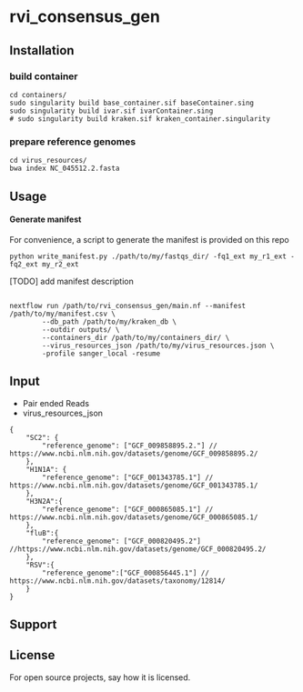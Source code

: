 # rvi_consensus_gen


## Installation

### build container

```
cd containers/
sudo singularity build base_container.sif baseContainer.sing
sudo singularity build ivar.sif ivarContainer.sing
# sudo singularity build kraken.sif kraken_container.singularity
```
### prepare reference genomes

```
cd virus_resources/
bwa index NC_045512.2.fasta
```
## Usage

#### Generate manifest

For convenience, a script to generate the manifest is provided on this repo

```
python write_manifest.py ./path/to/my/fastqs_dir/ -fq1_ext my_r1_ext -fq2_ext my_r2_ext
```


[TODO] add manifest description

```

nextflow run /path/to/rvi_consensus_gen/main.nf --manifest /path/to/my/manifest.csv \
        --db_path /path/to/my/kraken_db \
        --outdir outputs/ \
        --containers_dir /path/to/my/containers_dir/ \
        --virus_resources_json /path/to/my/virus_resources.json \
        -profile sanger_local -resume
```

## Input

- Pair ended Reads
- virus_resources_json
```{json}
{
    "SC2": {
        "reference_genome": ["GCF_009858895.2."] // https://www.ncbi.nlm.nih.gov/datasets/genome/GCF_009858895.2/
    },
    "H1N1A": {
        "reference_genome": ["GCF_001343785.1"] // https://www.ncbi.nlm.nih.gov/datasets/genome/GCF_001343785.1/
    },
    "H3N2A":{
        "reference_genome": ["GCF_000865085.1"] // https://www.ncbi.nlm.nih.gov/datasets/genome/GCF_000865085.1/
    },
    "fluB":{
        "reference_genome": ["GCF_000820495.2"] //https://www.ncbi.nlm.nih.gov/datasets/genome/GCF_000820495.2/
    },
    "RSV":{
        "reference_genome":["GCF_000856445.1"] // https://www.ncbi.nlm.nih.gov/datasets/taxonomy/12814/
    }
}
```


## Support


## License
For open source projects, say how it is licensed.
